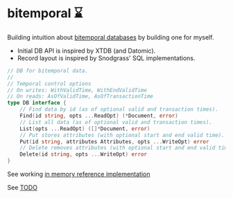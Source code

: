 # bitemporal ⌛

Building intuition about [bitemporal databases](https://en.wikipedia.org/wiki/Bitemporal_Modeling) by building one for myself.

* Initial DB API is inspired by XTDB (and Datomic).
* Record layout is inspired by Snodgrass' SQL implementations.

```go
// DB for bitemporal data.
//
// Temporal control options
// On writes: WithValidTime, WithEndValidTime
// On reads: AsOfValidTime, AsOfTransactionTime
type DB interface {
	// Find data by id (as of optional valid and transaction times).
	Find(id string, opts ...ReadOpt) (*Document, error)
	// List all data (as of optional valid and transaction times).
	List(opts ...ReadOpt) ([]*Document, error)
	// Put stores attributes (with optional start and end valid time).
	Put(id string, attributes Attributes, opts ...WriteOpt) error
	// Delete removes attributes (with optional start and end valid time).
	Delete(id string, opts ...WriteOpt) error
}
```

See working [in memory reference implementation](https://github.com/elh/bitemporal/blob/main/memory/db.go)

See [TODO](https://github.com/elh/bitemporal/blob/main/TODO.md)
